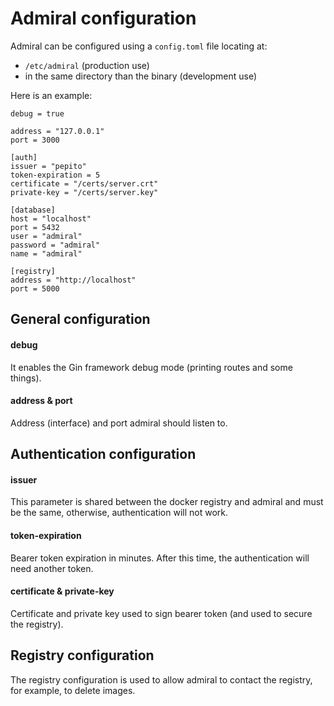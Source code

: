 # Admiral configuration

Admiral can be configured using a `config.toml` file locating at:

* `/etc/admiral` (production use)
* in the same directory than the binary (development use)

Here is an example:

```
debug = true

address = "127.0.0.1"
port = 3000

[auth]
issuer = "pepito"
token-expiration = 5
certificate = "/certs/server.crt"
private-key = "/certs/server.key"

[database]
host = "localhost"
port = 5432
user = "admiral"
password = "admiral"
name = "admiral"

[registry]
address = "http://localhost"
port = 5000
```

## General configuration

#### debug

It enables the Gin framework debug mode (printing routes and some things).

#### address & port

Address (interface) and port admiral should listen to.

## Authentication configuration

#### issuer

This parameter is shared between the docker registry and admiral and must be the same, otherwise, authentication will not work.

#### token-expiration

Bearer token expiration in minutes. After this time, the authentication will need another token.

#### certificate & private-key

Certificate and private key used to sign bearer token (and used to secure the registry).

## Registry configuration

The registry configuration is used to allow admiral to contact the registry, for example, to delete images.
